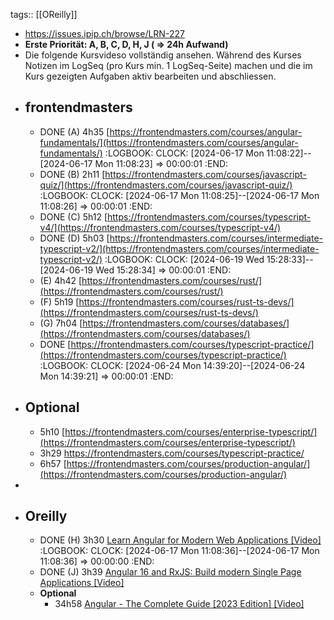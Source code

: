 tags:: [[OReilly]]

- https://issues.ipip.ch/browse/LRN-227
- **Erste Priorität: A, B, C, D, H, J ( => 24h Aufwand)**
- Die folgende Kursvideso vollständig ansehen. Während des Kurses Notizen im LogSeq (pro Kurs min. 1 LogSeq-Seite) machen und die im Kurs gezeigten Aufgaben aktiv bearbeiten und abschliessen.
- ## frontendmasters
	- DONE (A) 4h35 [https://frontendmasters.com/courses/angular-fundamentals/](https://frontendmasters.com/courses/angular-fundamentals/)
	  :LOGBOOK:
	  CLOCK: [2024-06-17 Mon 11:08:22]--[2024-06-17 Mon 11:08:23] =>  00:00:01
	  :END:
	- DONE (B) 2h11 [https://frontendmasters.com/courses/javascript-quiz/](https://frontendmasters.com/courses/javascript-quiz/)
	  :LOGBOOK:
	  CLOCK: [2024-06-17 Mon 11:08:25]--[2024-06-17 Mon 11:08:26] =>  00:00:01
	  :END:
	- DONE (C) 5h12 [https://frontendmasters.com/courses/typescript-v4/](https://frontendmasters.com/courses/typescript-v4/)
	- DONE (D) 5h03 [https://frontendmasters.com/courses/intermediate-typescript-v2/](https://frontendmasters.com/courses/intermediate-typescript-v2/)
	  :LOGBOOK:
	  CLOCK: [2024-06-19 Wed 15:28:33]--[2024-06-19 Wed 15:28:34] =>  00:00:01
	  :END:
	- (E) 4h42 [https://frontendmasters.com/courses/rust/](https://frontendmasters.com/courses/rust/)
	- (F) 5h19 [https://frontendmasters.com/courses/rust-ts-devs/](https://frontendmasters.com/courses/rust-ts-devs/)
	- (G) 7h04 [https://frontendmasters.com/courses/databases/](https://frontendmasters.com/courses/databases/)
	- DONE [https://frontendmasters.com/courses/typescript-practice/](https://frontendmasters.com/courses/typescript-practice/)
	  :LOGBOOK:
	  CLOCK: [2024-06-24 Mon 14:39:20]--[2024-06-24 Mon 14:39:21] =>  00:00:01
	  :END:
- ## Optional
	- 5h10 [https://frontendmasters.com/courses/enterprise-typescript/](https://frontendmasters.com/courses/enterprise-typescript/)
	- 3h29 https://frontendmasters.com/courses/typescript-practice/
	- 6h57 [https://frontendmasters.com/courses/production-angular/](https://frontendmasters.com/courses/production-angular/)
-
- ## Oreilly
	- DONE (H) 3h30 [Learn Angular for Modern Web Applications [Video]]([https://learning.oreilly.com/course/learn-angular-for/9780137324842/](https://learning.oreilly.com/course/learn-angular-for/9780137324842/))
	  :LOGBOOK:
	  CLOCK: [2024-06-17 Mon 11:08:36]--[2024-06-17 Mon 11:08:36] =>  00:00:00
	  :END:
	- DONE (J) 3h39 [Angular 16 and RxJS: Build modern Single Page Applications [Video]]([https://learning.oreilly.com/videos/angular-16-and/10000DIVC202416/](https://learning.oreilly.com/videos/angular-16-and/10000DIVC202416/))
	- **Optional**
		- 34h58 [Angular - The Complete Guide [2023 Edition] [Video]]([https://learning.oreilly.com/course/angular-the/9781788998437/](https://learning.oreilly.com/course/angular-the/9781788998437/))